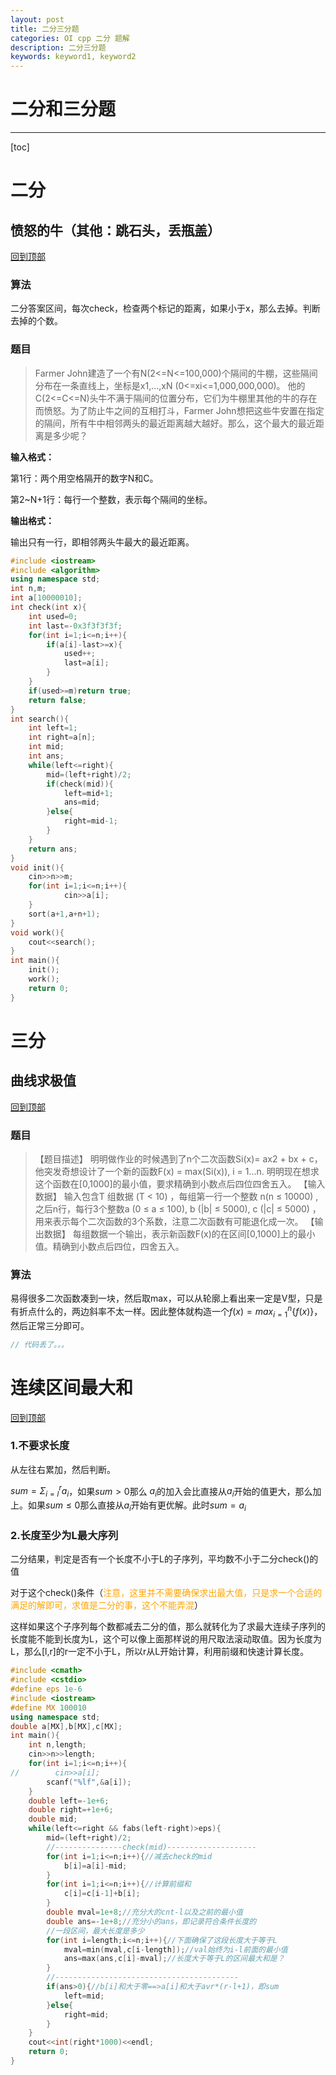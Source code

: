 ```yaml
---
layout: post
title: 二分三分题
categories: OI cpp 二分 题解
description: 二分三分题
keywords: keyword1, keyword2
---
```


<span id = "mdgototop"></span>

# 二分和三分题

---

[toc]

# 二分

## 愤怒的牛（其他：跳石头，丢瓶盖）

[回到顶部](#mdgototop)

### 算法

二分答案区间，每次check，检查两个标记的距离，如果小于x，那么去掉。判断去掉的个数。

### 题目

>Farmer John建造了一个有N(2<=N<=100,000)个隔间的牛棚，这些隔间分布在一条直线上，坐标是x1,...,xN (0<=xi<=1,000,000,000)。
他的C(2<=C<=N)头牛不满于隔间的位置分布，它们为牛棚里其他的牛的存在而愤怒。为了防止牛之间的互相打斗，Farmer John想把这些牛安置在指定的隔间，所有牛中相邻两头的最近距离越大越好。那么，这个最大的最近距离是多少呢？

**输入格式：**

第1行：两个用空格隔开的数字N和C。

第2~N+1行：每行一个整数，表示每个隔间的坐标。

**输出格式：**

输出只有一行，即相邻两头牛最大的最近距离。

```cpp
#include <iostream>
#include <algorithm>
using namespace std;
int n,m;
int a[10000010];
int check(int x){
	int used=0;
	int last=-0x3f3f3f3f;
	for(int i=1;i<=n;i++){
		if(a[i]-last>=x){
			used++;
			last=a[i];
		}
	}
	if(used>=m)return true;
	return false;
}
int search(){
	int left=1;
	int right=a[n];
	int mid;
	int ans;
	while(left<=right){
		mid=(left+right)/2;
		if(check(mid)){
			left=mid+1;
			ans=mid;
		}else{
			right=mid-1;
		}
	}
	return ans;
}
void init(){
	cin>>n>>m;
	for(int i=1;i<=n;i++){
			cin>>a[i];
	}
	sort(a+1,a+n+1);
}
void work(){
	cout<<search();
}
int main(){
	init();
	work();
	return 0;
}
```

# 三分

## 曲线求极值

[回到顶部](#mdgototop)

### 题目

>【题目描述】
明明做作业的时候遇到了n个二次函数Si(x)= ax2 + bx + c，他突发奇想设计了一个新的函数F(x) = max(Si(x)), i = 1...n.
明明现在想求这个函数在[0,1000]的最小值，要求精确到小数点后四位四舍五入。
【输入数据】
输入包含T 组数据 (T < 10) ，每组第一行一个整数 n(n ≤ 10000) ,之后n行，每行3个整数a (0 ≤ a ≤ 100), b (|b| ≤ 5000), c (|c| ≤ 5000) ，用来表示每个二次函数的3个系数，注意二次函数有可能退化成一次。
【输出数据】
每组数据一个输出，表示新函数F(x)的在区间[0,1000]上的最小值。精确到小数点后四位，四舍五入。

### 算法

易得很多二次函数凑到一块，然后取max，可以从轮廓上看出来一定是V型，只是有折点什么的，两边斜率不太一样。因此整体就构造一个$f(x)=max^{n}_{i=1}\{f(x)\}$，然后正常三分即可。

```cpp
// 代码丢了。。。
```

# 连续区间最大和

[回到顶部](#mdgototop)

### 1.不要求长度

从左往右累加，然后判断。

$sum=\Sigma^{r}_{i=l}a_i$，如果$sum>0$那么 $a_i$的加入会比直接从$a_i$开始的值更大，那么加上。如果$sum≤0$那么直接从$a_i$开始有更优解。此时$sum=a_i$

### 2.长度至少为L最大序列

二分结果，判定是否有一个长度不小于L的子序列，平均数不小于二分check()的值

对于这个check()条件（<font color="orange">注意，这里并不需要确保求出最大值，只是求一个合适的满足的解即可，求值是二分的事，这个不能弄混</font>）

这样如果这个子序列每个数都减去二分的值，那么就转化为了求最大连续子序列的长度能不能到长度为L，这个可以像上面那样说的用尺取法滚动取值。因为长度为L，那么[l,r]的r一定不小于L，所以r从L开始计算，利用前缀和快速计算长度。

```cpp
#include <cmath>
#include <cstdio>
#define eps 1e-6
#include <iostream>
#define MX 100010
using namespace std;
double a[MX],b[MX],c[MX];
int main(){
    int n,length;
    cin>>n>>length;
    for(int i=1;i<=n;i++){
//        cin>>a[i];
		scanf("%lf",&a[i]); 
    }
    double left=-1e+6;
    double right=+1e+6;
    double mid;
    while(left<=right && fabs(left-right)>eps){
        mid=(left+right)/2;
        //---------------check(mid)--------------------
        for(int i=1;i<=n;i++){//减去check的mid
            b[i]=a[i]-mid;
        }
        for(int i=1;i<=n;i++){//计算前缀和
            c[i]=c[i-1]+b[i];
        }
        double mval=1e+8;//充分大的cnt-l以及之前的最小值
        double ans=-1e+8;//充分小的ans，即记录符合条件长度的
        //一段区间，最大长度是多少
        for(int i=length;i<=n;i++){//下面确保了这段长度大于等于L
            mval=min(mval,c[i-length]);//val始终为i-l前面的最小值
            ans=max(ans,c[i]-mval);//长度大于等于L的区间最大和是？
        }
        //-----------------------------------------
        if(ans>0){//b[i]和大于零==>a[i]和大于avr*(r-l+1)，即sum
            left=mid;
        }else{
            right=mid;
        }
    }
    cout<<int(right*1000)<<endl;
    return 0;
}
```
